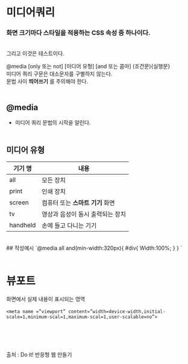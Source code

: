 # __미디어쿼리__
### 화면 크기마다 스타일을 적용하는 CSS 속성 중 하나이다.
<br>
그리고 이것은 테스트이다.


@media [only 또는 not] [미디어 유형] [and 또는 콤마] (조건문){실행문}<br>
미디어 쿼리 구문은 대소문자를 구별하지 않는다.<br>
문법 사이 __띄어쓰기__ 를 주의해야 한다.
<br><br>
## @media<br>
* 미디어 쿼리 문법의 시작을 알린다.
<br><br>

## 미디어 유형
기기 명 | 내용 
------------ | ------------- 
all | 모든 장치 
print | 인쇄 장치
screen | 컴퓨터 또는 __스마트 기기__ 화면
tv | 영상과 음성이 동시 출력되는 장치
handheld | 손에 들고 다니는 기기
<br>
## 작성예시
`@media all and(min-width:320px){
#div{
Width:100%;
}
}
`

<br>
<br>

# __뷰포트__
화면에서 실제 내용이 표시되는 영역
<br>
<br>
`<meta name =”viewport” content=”width=device-width,initial-scale=1,minimum-scal=1,maximum-scal=1,user-scalable=no”>`

<br><br><br><br>
출처 : Do it! 반응형 웹 만들기

